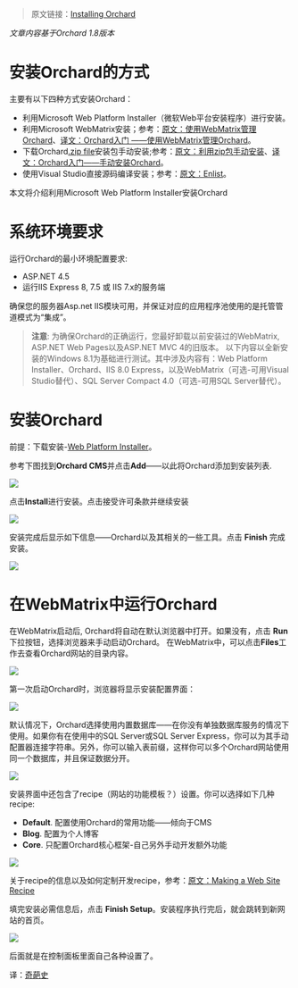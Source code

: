 <!--链接集合-->
<!--URL域 http://docs.orchardproject.net/en/latest -->
[000]: http://www.shisujie.com
[001]: http://docs.orchardproject.net/en/latest/Documentation/Installing-Orchard/
[002]: http://docs.orchardproject.net/en/latest/Documentation/Working-with-Orchard-in-WebMatrix/
[009]: http://www.shisujie.com/blog/Working-with-Orchard-in-WebMatrix
[003]: https://github.com/OrchardCMS/Orchard/releases
[004]: http://docs.orchardproject.net/en/latest/Documentation/Manually-installing-Orchard-zip-file
[008]: http://www.shisujie.com/blog/Manually-installing-Orchard-zip-file
[005]: http://docs.orchardproject.net/en/latest/Documentation/Setting-up-a-source-enlistment
[006]: http://www.microsoft.com/web/downloads/platform.aspx
[007]: http://orchardproject.net/docs/Making-a-Web-Site-Recipe.ashx

<!--图片链接集合-->
[101]: http://docs.orchardproject.net/en/latest/Attachments/Installing-Orchard/webpi_install.png
[102]: http://docs.orchardproject.net/en/latest/Attachments/Installing-Orchard/Install_acceptterms.png
[103]: http://docs.orchardproject.net/en/latest/Attachments/Installing-Orchard/Install_success.png
[104]: http://docs.orchardproject.net/en/latest/Attachments/Installing-Orchard/launch_Orchard_WebMatrix.png
[105]: http://docs.orchardproject.net/en/latest/Upload/screenshots/get_started_dialog_1.png
[106]: http://docs.orchardproject.net/en/latest/Upload/screenshots_85/setup_sqlserver.png
[107]: http://docs.orchardproject.net/en/latest/Upload/screenshots/get_started_recipe.png
[108]: http://docs.orchardproject.net/en/latest/Attachments/Installing-Orchard/first_frontend.png

> 原文链接：[Installing Orchard][001]

*文章内容基于Orchard 1.8版本*

# 安装Orchard的方式
主要有以下四种方式安装Orchard：

* 利用Microsoft Web Platform Installer（微软Web平台安装程序）进行安装。
* 利用Microsoft WebMatrix安装；参考：[原文：使用WebMatrix管理Orchard][002]、[译文：Orchard入门 ——使用WebMatrix管理Orchard][009]。
* 下载Orchard[.zip file][003]安装包手动安装;参考：[原文：利用zip包手动安装][004]、[译文：Orchard入门——手动安装Orchard][008]。
* 使用Visual Studio直接源码编译安装；参考：[原文：Enlist][005]。

本文将介绍利用Microsoft Web Platform Installer安装Orchard

# 系统环境要求
运行Orchard的最小环境配置要求:

* ASP.NET 4.5
* 运行IIS Express 8, 7.5 或 IIS 7.x的服务端

确保您的服务器Asp.net IIS模块可用，并保证对应的应用程序池使用的是托管管道模式为“集成”。

> **注意**:  为确保Orchard的正确运行，您最好卸载以前安装过的WebMatrix, ASP.NET Web Pages以及ASP.NET MVC 4的旧版本。 
以下内容以全新安装的Windows 8.1为基础进行测试。其中涉及内容有：Web Platform Installer、Orchard、IIS 8.0 Express，以及WebMatrix（可选-可用Visual Studio替代）、SQL Server Compact 4.0（可选-可用SQL Server替代）。 

# 安装Orchard

前提：下载安装-[Web Platform Installer][006]。

参考下图找到**Orchard CMS**并点击**Add**——以此将Orchard添加到安装列表.

![][101]

点击**Install**进行安装。点击接受许可条款并继续安装

![][102]

安装完成后显示如下信息——Orchard以及其相关的一些工具。点击 **Finish** 完成安装。

![][103]

# 在WebMatrix中运行Orchard

在WebMatrix启动后, Orchard将自动在默认浏览器中打开。如果没有，点击 **Run** 下拉按钮，选择浏览器来手动启动Orchard。
在WebMatrix中，可以点击**Files**工作去查看Orchard网站的目录内容。

![][104]

第一次启动Orchard时，浏览器将显示安装配置界面： 

![][105]

默认情况下，Orchard选择使用内置数据库——在你没有单独数据库服务的情况下使用。如果你有在使用中的SQL Server或SQL Server Express，你可以为其手动配置器连接字符串。另外，你可以输入表前缀，这样你可以多个Orchard网站使用同一个数据库，并且保证数据分开。

![][106]

安装界面中还包含了recipe（网站的功能模板？）设置。你可以选择如下几种recipe:

* **Default**. 配置使用Orchard的常用功能——倾向于CMS
* **Blog**. 配置为个人博客
* **Core**. 只配置Orchard核心框架-自己另外手动开发额外功能

![][107]

关于recipe的信息以及如何定制开发recipe，参考：[原文：Making a Web Site Recipe][007] 

填完安装必需信息后，点击 **Finish Setup**。安装程序执行完后，就会跳转到新网站的首页。

![][108]

后面就是在控制面板里面自己各种设置了。

译：[奇葩史][000]